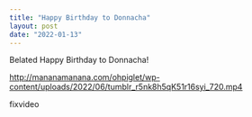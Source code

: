 ```yaml
---
title: "Happy Birthday to Donnacha"
layout: post
date: "2022-01-13"
---
```


Belated Happy Birthday to Donnacha!

http://mananamanana.com/ohpiglet/wp-content/uploads/2022/06/tumblr_r5nk8h5qK51r16syi_720.mp4

fixvideo

